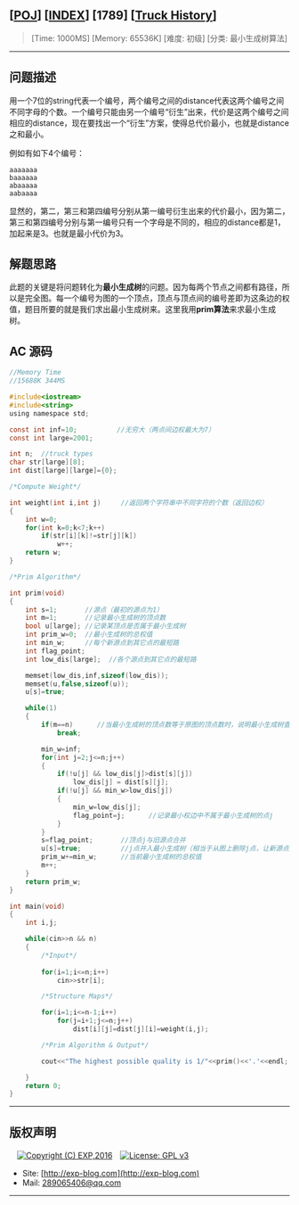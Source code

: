 ## [[POJ](http://poj.org/)] [[INDEX](https://github.com/lyy289065406/POJ-Solving-Reports)] [1789] [[Truck History](http://poj.org/problem?id=1789)]

> [Time: 1000MS] [Memory: 65536K] [难度: 初级] [分类: 最小生成树算法]

------

## 问题描述

用一个7位的string代表一个编号，两个编号之间的distance代表这两个编号之间不同字母的个数。一个编号只能由另一个编号“衍生”出来，代价是这两个编号之间相应的distance，现在要找出一个“衍生”方案，使得总代价最小，也就是distance之和最小。

例如有如下4个编号：

```
aaaaaaa
baaaaaa
abaaaaa
aabaaaa
```

显然的，第二，第三和第四编号分别从第一编号衍生出来的代价最小，因为第二，第三和第四编号分别与第一编号只有一个字母是不同的，相应的distance都是1，加起来是3。也就是最小代价为3。



## 解题思路

此题的关键是将问题转化为**最小生成树**的问题。因为每两个节点之间都有路径，所以是完全图。每一个编号为图的一个顶点，顶点与顶点间的编号差即为这条边的权值，题目所要的就是我们求出最小生成树来。这里我用**prim算法**来求最小生成树。


## AC 源码


```c
//Memory Time 
//15688K 344MS 

#include<iostream>
#include<string>
using namespace std;

const int inf=10;          //无穷大（两点间边权最大为7）
const int large=2001;

int n;  //truck types
char str[large][8];
int dist[large][large]={0};

/*Compute Weight*/

int weight(int i,int j)     //返回两个字符串中不同字符的个数（返回边权）
{
	int w=0;
	for(int k=0;k<7;k++)
		if(str[i][k]!=str[j][k])
			w++;
	return w;
}

/*Prim Algorithm*/

int prim(void)
{
	int s=1;       //源点（最初的源点为1）
	int m=1;       //记录最小生成树的顶点数
	bool u[large]; //记录某顶点是否属于最小生成树
	int prim_w=0;  //最小生成树的总权值
	int min_w;     //每个新源点到其它点的最短路
	int flag_point;
	int low_dis[large];  //各个源点到其它点的最短路

	memset(low_dis,inf,sizeof(low_dis));
	memset(u,false,sizeof(u));
	u[s]=true;

	while(1)
	{
		if(m==n)      //当最小生成树的顶点数等于原图的顶点数时，说明最小生成树查找完毕
			break;

		min_w=inf;
		for(int j=2;j<=n;j++)
		{
			if(!u[j] && low_dis[j]>dist[s][j])
				low_dis[j] = dist[s][j];
			if(!u[j] && min_w>low_dis[j])
			{
				min_w=low_dis[j];
				flag_point=j;      //记录最小权边中不属于最小生成树的点j
			}
		}
		s=flag_point;       //顶点j与旧源点合并
		u[s]=true;          //j点并入最小生成树（相当于从图上删除j点，让新源点接替所有j点具备的特征）
		prim_w+=min_w;      //当前最小生成树的总权值
		m++;                
	}
	return prim_w;
}

int main(void)
{
	int i,j;

	while(cin>>n && n)
	{
		/*Input*/
		
		for(i=1;i<=n;i++)
			cin>>str[i];

		/*Structure Maps*/

		for(i=1;i<=n-1;i++)
			for(j=i+1;j<=n;j++)
				dist[i][j]=dist[j][i]=weight(i,j);

		/*Prim Algorithm & Output*/

		cout<<"The highest possible quality is 1/"<<prim()<<'.'<<endl;

	}
	return 0;
}
```

------

## 版权声明

　[![Copyright (C) EXP,2016](https://img.shields.io/badge/Copyright%20(C)-EXP%202016-blue.svg)](http://exp-blog.com)　[![License: GPL v3](https://img.shields.io/badge/License-GPL%20v3-blue.svg)](https://www.gnu.org/licenses/gpl-3.0)
  

- Site: [http://exp-blog.com](http://exp-blog.com) 
- Mail: <a href="mailto:289065406@qq.com?subject=[EXP's Github]%20Your%20Question%20（请写下您的疑问）&amp;body=What%20can%20I%20help%20you?%20（需要我提供什么帮助吗？）">289065406@qq.com</a>


------
